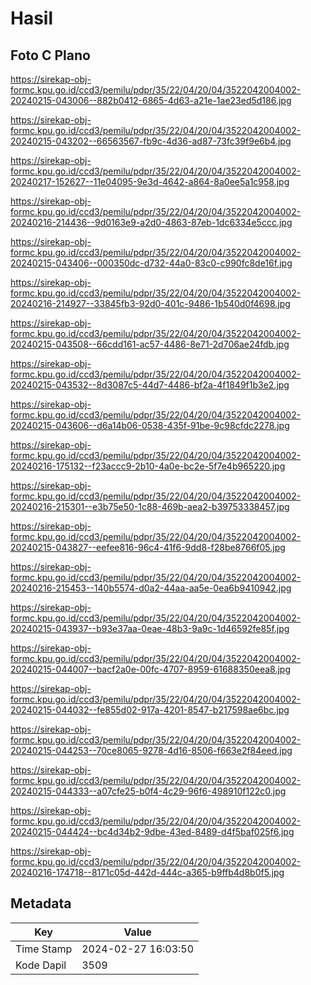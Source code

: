 # Hasil

## Foto C Plano

https://sirekap-obj-formc.kpu.go.id/ccd3/pemilu/pdpr/35/22/04/20/04/3522042004002-20240215-043006--882b0412-6865-4d63-a21e-1ae23ed5d186.jpg

https://sirekap-obj-formc.kpu.go.id/ccd3/pemilu/pdpr/35/22/04/20/04/3522042004002-20240215-043202--66563567-fb9c-4d36-ad87-73fc39f9e6b4.jpg

https://sirekap-obj-formc.kpu.go.id/ccd3/pemilu/pdpr/35/22/04/20/04/3522042004002-20240217-152627--11e04095-9e3d-4642-a864-8a0ee5a1c958.jpg

https://sirekap-obj-formc.kpu.go.id/ccd3/pemilu/pdpr/35/22/04/20/04/3522042004002-20240216-214436--9d0163e9-a2d0-4863-87eb-1dc6334e5ccc.jpg

https://sirekap-obj-formc.kpu.go.id/ccd3/pemilu/pdpr/35/22/04/20/04/3522042004002-20240215-043406--000350dc-d732-44a0-83c0-c990fc8de16f.jpg

https://sirekap-obj-formc.kpu.go.id/ccd3/pemilu/pdpr/35/22/04/20/04/3522042004002-20240216-214927--33845fb3-92d0-401c-9486-1b540d0f4698.jpg

https://sirekap-obj-formc.kpu.go.id/ccd3/pemilu/pdpr/35/22/04/20/04/3522042004002-20240215-043508--66cdd161-ac57-4486-8e71-2d706ae24fdb.jpg

https://sirekap-obj-formc.kpu.go.id/ccd3/pemilu/pdpr/35/22/04/20/04/3522042004002-20240215-043532--8d3087c5-44d7-4486-bf2a-4f1849f1b3e2.jpg

https://sirekap-obj-formc.kpu.go.id/ccd3/pemilu/pdpr/35/22/04/20/04/3522042004002-20240215-043606--d6a14b06-0538-435f-91be-9c98cfdc2278.jpg

https://sirekap-obj-formc.kpu.go.id/ccd3/pemilu/pdpr/35/22/04/20/04/3522042004002-20240216-175132--f23accc9-2b10-4a0e-bc2e-5f7e4b965220.jpg

https://sirekap-obj-formc.kpu.go.id/ccd3/pemilu/pdpr/35/22/04/20/04/3522042004002-20240216-215301--e3b75e50-1c88-469b-aea2-b39753338457.jpg

https://sirekap-obj-formc.kpu.go.id/ccd3/pemilu/pdpr/35/22/04/20/04/3522042004002-20240215-043827--eefee816-96c4-41f6-9dd8-f28be8766f05.jpg

https://sirekap-obj-formc.kpu.go.id/ccd3/pemilu/pdpr/35/22/04/20/04/3522042004002-20240216-215453--140b5574-d0a2-44aa-aa5e-0ea6b9410942.jpg

https://sirekap-obj-formc.kpu.go.id/ccd3/pemilu/pdpr/35/22/04/20/04/3522042004002-20240215-043937--b93e37aa-0eae-48b3-9a9c-1d46592fe85f.jpg

https://sirekap-obj-formc.kpu.go.id/ccd3/pemilu/pdpr/35/22/04/20/04/3522042004002-20240215-044007--bacf2a0e-00fc-4707-8959-61688350eea8.jpg

https://sirekap-obj-formc.kpu.go.id/ccd3/pemilu/pdpr/35/22/04/20/04/3522042004002-20240215-044032--fe855d02-917a-4201-8547-b217598ae6bc.jpg

https://sirekap-obj-formc.kpu.go.id/ccd3/pemilu/pdpr/35/22/04/20/04/3522042004002-20240215-044253--70ce8065-9278-4d16-8506-f663e2f84eed.jpg

https://sirekap-obj-formc.kpu.go.id/ccd3/pemilu/pdpr/35/22/04/20/04/3522042004002-20240215-044333--a07cfe25-b0f4-4c29-96f6-498910f122c0.jpg

https://sirekap-obj-formc.kpu.go.id/ccd3/pemilu/pdpr/35/22/04/20/04/3522042004002-20240215-044424--bc4d34b2-9dbe-43ed-8489-d4f5baf025f6.jpg

https://sirekap-obj-formc.kpu.go.id/ccd3/pemilu/pdpr/35/22/04/20/04/3522042004002-20240216-174718--8171c05d-442d-444c-a365-b9ffb4d8b0f5.jpg


## Metadata

| Key        | Value               |
| ---------- | ------------------- |
| Time Stamp | 2024-02-27 16:03:50 |
| Kode Dapil | 3509                |



